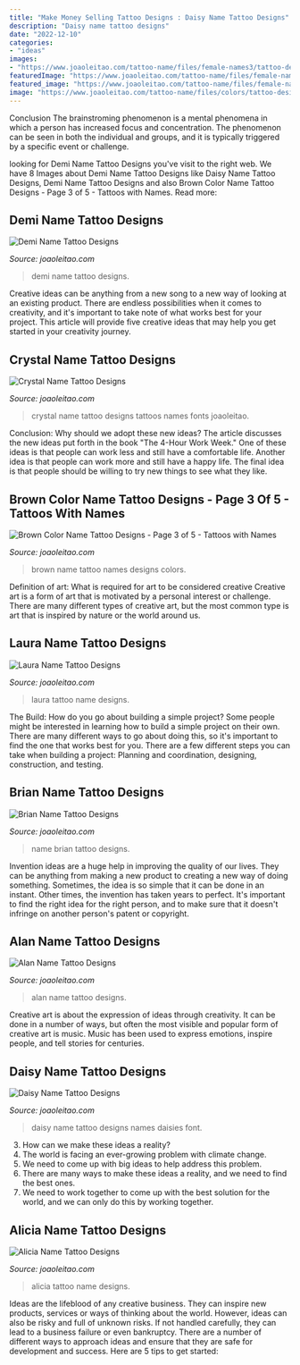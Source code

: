 ```yaml
---
title: "Make Money Selling Tattoo Designs : Daisy Name Tattoo Designs"
description: "Daisy name tattoo designs"
date: "2022-12-10"
categories:
- "ideas"
images:
- "https://www.joaoleitao.com/tattoo-name/files/female-names3/tattoo-design-name-laura-12.png"
featuredImage: "https://www.joaoleitao.com/tattoo-name/files/female-names1/tattoo-design-name-crystal-26.png"
featured_image: "https://www.joaoleitao.com/tattoo-name/files/female-names1/tattoo-design-name-crystal-26.png"
image: "https://www.joaoleitao.com/tattoo-name/files/colors/tattoo-design-colors-names-brown-16.png"
---
```



Conclusion
The brainstroming phenomenon is a mental phenomena in which a person has increased focus and concentration. The phenomenon can be seen in both the individual and groups, and it is typically triggered by a specific event or challenge.

	

		
looking for Demi Name Tattoo Designs you've visit to the right web. We have 8 Images about Demi Name Tattoo Designs like Daisy Name Tattoo Designs, Demi Name Tattoo Designs and also Brown Color Name Tattoo Designs - Page 3 of 5 - Tattoos with Names. Read more:
		
    
## Demi Name Tattoo Designs

<img loading=lazy src="https://www.joaoleitao.com/tattoo-name/files/female-names1/tattoo-design-name-demi-12.png" onerror="this.onerror=null;this.src='https://tse3.mm.bing.net/th?id=OIP.K_o45Av0BWFkQaXOMyMcKwHaEx&amp;pid=15.1';" alt="Demi Name Tattoo Designs">

_Source: joaoleitao.com_

>demi name tattoo designs. 

	

Creative ideas can be anything from a new song to a new way of looking at an existing product. There are endless possibilities when it comes to creativity, and it's important to take note of what works best for your project. This article will provide five creative ideas that may help you get started in your creativity journey.

    
## Crystal Name Tattoo Designs

<img loading=lazy src="https://www.joaoleitao.com/tattoo-name/files/female-names1/tattoo-design-name-crystal-26.png" onerror="this.onerror=null;this.src='https://tse2.mm.bing.net/th?id=OIP.vuqwLYxizIeUU13M031lcAHaFH&amp;pid=15.1';" alt="Crystal Name Tattoo Designs">

_Source: joaoleitao.com_

>crystal name tattoo designs tattoos names fonts joaoleitao. 

	

Conclusion: Why should we adopt these new ideas?
The article discusses the new ideas put forth in the book "The 4-Hour Work Week." One of these ideas is that people can work less and still have a comfortable life. Another idea is that people can work more and still have a happy life. The final idea is that people should be willing to try new things to see what they like.

    
## Brown Color Name Tattoo Designs - Page 3 Of 5 - Tattoos With Names

<img loading=lazy src="https://www.joaoleitao.com/tattoo-name/files/colors/tattoo-design-colors-names-brown-16.png" onerror="this.onerror=null;this.src='https://tse2.mm.bing.net/th?id=OIP.ahg7u5p0pTjJJqJmwaiSqAHaEy&amp;pid=15.1';" alt="Brown Color Name Tattoo Designs - Page 3 of 5 - Tattoos with Names">

_Source: joaoleitao.com_

>brown name tattoo names designs colors. 

	

Definition of art: What is required for art to be considered creative
Creative art is a form of art that is motivated by a personal interest or challenge. There are many different types of creative art, but the most common type is art that is inspired by nature or the world around us.

    
## Laura Name Tattoo Designs

<img loading=lazy src="https://www.joaoleitao.com/tattoo-name/files/female-names3/tattoo-design-name-laura-12.png" onerror="this.onerror=null;this.src='https://tse3.mm.bing.net/th?id=OIP.ct1ai1RysGnotMbEPfxPSwHaEl&amp;pid=15.1';" alt="Laura Name Tattoo Designs">

_Source: joaoleitao.com_

>laura tattoo name designs. 

	

The Build: How do you go about building a simple project?
Some people might be interested in learning how to build a simple project on their own. There are many different ways to go about doing this, so it's important to find the one that works best for you. There are a few different steps you can take when building a project: Planning and coordination, designing, construction, and testing.

    
## Brian Name Tattoo Designs

<img loading=lazy src="https://www.joaoleitao.com/tattoo-name/files/male-names1/tattoo-design-name-brian-18.png" onerror="this.onerror=null;this.src='https://tse3.mm.bing.net/th?id=OIP.DLzs7-pWl6kezgo5suQv1wHaEj&amp;pid=15.1';" alt="Brian Name Tattoo Designs">

_Source: joaoleitao.com_

>name brian tattoo designs. 

	

Invention ideas are a huge help in improving the quality of our lives. They can be anything from making a new product to creating a new way of doing something. Sometimes, the idea is so simple that it can be done in an instant. Other times, the invention has taken years to perfect. It's important to find the right idea for the right person, and to make sure that it doesn't infringe on another person's patent or copyright.

    
## Alan Name Tattoo Designs

<img loading=lazy src="https://www.joaoleitao.com/tattoo-name/files/male-names1/tattoo-design-name-alan-23.png" onerror="this.onerror=null;this.src='https://tse3.mm.bing.net/th?id=OIP.KH61oR8XD9HzMSb_387QMAHaEj&amp;pid=15.1';" alt="Alan Name Tattoo Designs">

_Source: joaoleitao.com_

>alan name tattoo designs. 

	

Creative art is about the expression of ideas through creativity. It can be done in a number of ways, but often the most visible and popular form of creative art is music. Music has been used to express emotions, inspire people, and tell stories for centuries.

    
## Daisy Name Tattoo Designs

<img loading=lazy src="https://www.joaoleitao.com/tattoo-name/files/female-names1/tattoo-design-name-daisy-22.png" onerror="this.onerror=null;this.src='https://tse1.mm.bing.net/th?id=OIP.Ae8oyGJSkXbGngC-kULtogHaFH&amp;pid=15.1';" alt="Daisy Name Tattoo Designs">

_Source: joaoleitao.com_

>daisy name tattoo designs names daisies font. 

	

3. How can we make these ideas a reality?
1. The world is facing an ever-growing problem with climate change. 
2. We need to come up with big ideas to help address this problem. 
3. There are many ways to make these ideas a reality, and we need to find the best ones. 
4. We need to work together to come up with the best solution for the world, and we can only do this by working together.

    
## Alicia Name Tattoo Designs

<img loading=lazy src="https://www.joaoleitao.com/tattoo-name/files/female-names5/tattoo-design-name-alicia-15.png" onerror="this.onerror=null;this.src='https://tse3.mm.bing.net/th?id=OIP.ZBrzi7tCnUzxBgTEH5XmgAHaEg&amp;pid=15.1';" alt="Alicia Name Tattoo Designs">

_Source: joaoleitao.com_

>alicia tattoo name designs. 

	

Ideas are the lifeblood of any creative business. They can inspire new products, services or ways of thinking about the world. However, ideas can also be risky and full of unknown risks. If not handled carefully, they can lead to a business failure or even bankruptcy. There are a number of different ways to approach ideas and ensure that they are safe for development and success. Here are 5 tips to get started:

